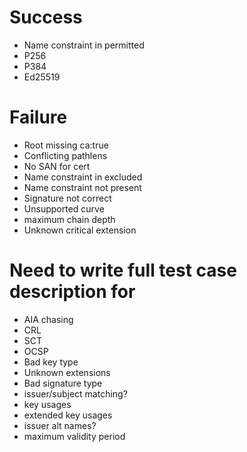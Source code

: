 # Success

- Name constraint in permitted
- P256
- P384
- Ed25519

# Failure

- Root missing ca:true
- Conflicting pathlens
- No SAN for cert
- Name constraint in excluded
- Name constraint not present
- Signature not correct
- Unsupported curve
- maximum chain depth
- Unknown critical extension

# Need to write full test case description for

- AIA chasing
- CRL
- SCT
- OCSP
- Bad key type
- Unknown extensions
- Bad signature type
- issuer/subject matching?
- key usages
- extended key usages
- issuer alt names?
- maximum validity period
